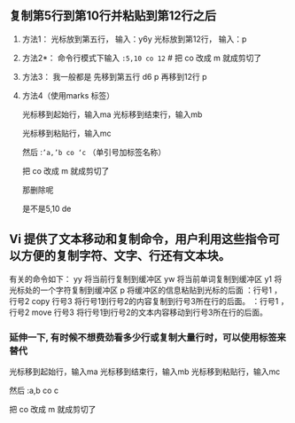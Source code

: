 ## 复制第5行到第10行并粘贴到第12行之后

1. 方法1：
   光标放到第五行，
   输入：y6y
   光标放到第12行，
   输入：p
2. 方法2*：
   命令行模式下输入
   `:5,10 co 12` # 把 co 改成 m 就成剪切了

3. 方法3：
   我一般都是
   先移到第五行 d6
   p
   再移到12行
   p

4. 方法4（使用marks 标签）

   光标移到起始行，输入ma
   光标移到结束行，输入mb

   光标移到粘贴行，输入mc

   然后 :`’a,’b co ‘c`  （单引号加标签名称）

   把 co 改成 m 就成剪切了

   那删除呢

   是不是5,10 de

## Vi 提供了文本移动和复制命令，用户利用这些指令可以方便的复制字符、文字、行还有文本块。
有关的命令如下：
yy 将当前行复制到缓冲区
yw 将当前单词复制到缓冲区
y1 将光标处的一个字符复制到缓冲区
p 将缓冲区的信息粘贴到光标的后面
：行号1 ，行号2 copy 行号3                                  将行号1到行号2的内容复制到行号3所在行的后面。
：行号1 ，行号2 move 行号3                                     将行号1到行号2的文本内容移动到行号3所在行的后面。



### 延伸一下, 有时候不想费劲看多少行或复制大量行时，可以使用标签来替代

光标移到起始行，输入ma
光标移到结束行，输入mb
光标移到粘贴行，输入mc

然后 :a,b co c



把 co 改成 m 就成剪切了
